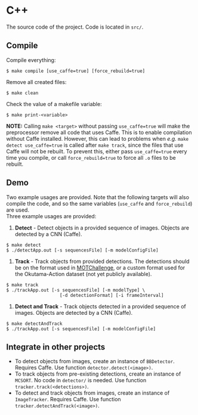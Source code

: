 # C++
The source code of the project. Code is located in `src/`.

## Compile
Compile everything:
```
$ make compile [use_caffe=true] [force_rebuild=true]
```

Remove all created files:
```
$ make clean
```

Check the value of a makefile variable:
```
$ make print-<variable>
```

**NOTE:** Calling `make <target>` without passing `use_caffe=true` will make the preprocessor remove all code that uses Caffe. This is to enable compilation without Caffe installed. However, this can lead to problems when _e.g._ `make detect use_caffe=true` is called after `make track`, since the files that use Caffe will not be rebuilt. To prevent this, either pass `use_caffe=true` every time you compile, or call `force_rebuild=true` to force all `.o` files to be rebuilt.

## Demo
Two example usages are provided. Note that the following targets will also compile the code, and so the same variables (`use_caffe` and `force_rebuild`) are used.  
Three example usages are provided:
1. **Detect** - Detect objects in a provided sequence of images. Objects are detected by a CNN (Caffe).
```
$ make detect
$ ./detectApp.out [-s sequencesFile] [-m modelConfigFile]
```
1. **Track** - Track objects from provided detections. The detections should be on the format used in [MOTChallenge](https://motchallenge.net/), or a custom format used for the Okutama-Action dataset (not yet publicly available).
```
$ make track
$ ./trackApp.out [-s sequencesFile] [-m modelType] \
                    [-d detectionFormat] [-i frameInterval]
```

1. **Detect and Track** - Track objects detected in a provided sequence of images. Objects are detected by a CNN (Caffe).
```
$ make detectAndTrack
$ ./trackApp.out [-s sequencesFile] [-m modelConfigFile]
```

## Integrate in other projects
* To detect objects from images, create an instance of `BBDetector`. Requires Caffe. Use function `detector.detect(<image>)`.
* To track objects from pre-existing detections, create an instance of `MCSORT`. No code in `detector/` is needed. Use function `tracker.track(<detections>)`.
* To detect and track objects from images, create an instance of `ImageTracker`. Requires Caffe. Use function `tracker.detectAndTrack(<image>)`.
